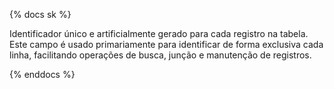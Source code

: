 {% docs sk %}

Identificador único e artificialmente gerado para cada registro na tabela. Este campo é usado primariamente para identificar de forma exclusiva cada linha, facilitando operações de busca, junção e manutenção de registros.

{% enddocs %}